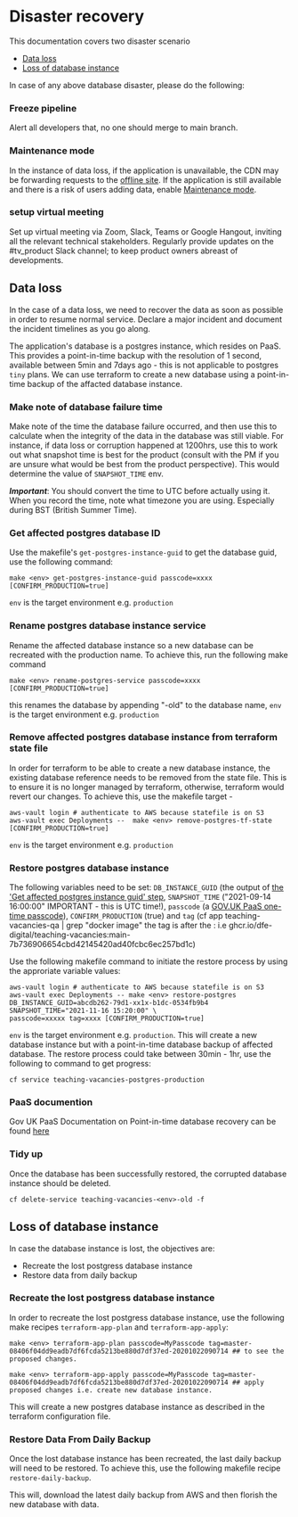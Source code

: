 # Disaster recovery


This documentation covers two disaster scenario

- [Data loss](#data-loss)
- [Loss of database instance](#loss-of-database-instance)

In case of any above database disaster, please do the following:

### Freeze pipeline

Alert all developers that, no one should merge to main branch.

### Maintenance mode

In the instance of data loss, if the application is unavailable, the CDN may be forwarding requests to the [offline site](offline-site.md).
If the application is still available and there is a risk of users adding data, enable [Maintenance mode](maintenance-mode.md).

### setup virtual meeting

Set up virtual meeting via Zoom, Slack, Teams or Google Hangout, inviting all the relevant technical stakeholders. Regularly provide updates on
the #tv_product Slack channel; to keep product owners abreast of developments.


## Data loss

In the case of a data loss, we need to recover the data as soon as possible in order to resume normal service. Declare a major incident
and document the incident timelines as you go along.

The application's database is a postgres instance, which resides on PaaS. This provides a point-in-time backup with
the resolution of 1 second, available between 5min and 7days ago - this is not applicable to postgres `tiny` plans. We can use
terraform to create a new database using a point-in-time backup of the affacted database instance.

### Make note of database failure time

Make note of the time the database failure occurred, and then use this to calculate when the integrity of the data in the database was still viable. For instance,
if data loss or corruption happened at 1200hrs, use this to work out what snapshot time is best for the product (consult with the PM if you are unsure what would be best from the product perspective). This would determine the value of `SNAPSHOT_TIME` env.

___Important___: You should convert the time to UTC before actually using it. When you record the time, note what timezone you are using. Especially during BST (British Summer Time).

### Get affected postgres database ID

Use the makefile's `get-postgres-instance-guid` to get the database guid, use the following command:

```
make <env> get-postgres-instance-guid passcode=xxxx [CONFIRM_PRODUCTION=true]
```

`env` is the target environment e.g. `production`


### Rename postgres database instance service

Rename the affected database instance so a new database can be recreated with the production name. To achieve this, run the following make command

```
make <env> rename-postgres-service passcode=xxxx [CONFIRM_PRODUCTION=true]
```
this renames the database by appending "-old" to the database name, `env` is the target environment e.g. `production`

### Remove affected postgres database instance from terraform state file

In order for terraform to be able to create a new database instance, the existing database reference needs to be removed from the state file. This is to ensure it is no longer managed by terraform, otherwise, terraform would revert our changes. To achieve this, use the makefile target -

```
aws-vault login # authenticate to AWS because statefile is on S3
aws-vault exec Deployments --  make <env> remove-postgres-tf-state [CONFIRM_PRODUCTION=true]
```

`env` is the target environment e.g. `production`

### Restore postgres database instance

The following variables need to be set: `DB_INSTANCE_GUID` (the output of [the 'Get affected postgres instance guid' step](#get-affected-postgres-database-id), `SNAPSHOT_TIME` ("2021-09-14 16:00:00" IMPORTANT - this is UTC time!), `passcode` (a [GOV.UK PaaS one-time passcode](https://login.london.cloud.service.gov.uk/passcode)), `CONFIRM_PRODUCTION` (true) and `tag` (cf app teaching-vacancies-qa | grep "docker image" the tag is after the : i.e ghcr.io/dfe-digital/teaching-vacancies:main-7b736906654cbd42145420ad40fcbc6ec257bd1c)

 Use the following makefile command to initiate the restore process by using the approriate variable values:
 ```
 aws-vault login # authenticate to AWS because statefile is on S3
 aws-vault exec Deployments -- make <env> restore-postgres DB_INSTANCE_GUID=abcdb262-79d1-xx1x-b1dc-0534fb9b4 SNAPSHOT_TIME="2021-11-16 15:20:00" \
 passcode=xxxxx tag=xxxx [CONFIRM_PRODUCTION=true]
 ```
 `env` is the target environment e.g. `production`. This will create a new database instance but with a point-in-time database backup of affected database. The restore process could take between 30min - 1hr, use the following to command to get progress:

 ```
cf service teaching-vacancies-postgres-production
 ```

 ### PaaS documention

 Gov UK PaaS Documentation on Point-in-time database recovery can be found [here](https://docs.cloud.service.gov.uk/deploying_services/postgresql/#restoring-a-postgresql-service-from-a-point-in-time)

 ### Tidy up

 Once the database has been successfully restored, the corrupted database instance should be deleted.

 `cf delete-service teaching-vacancies-<env>-old -f`

## Loss of database instance

In case the database instance is lost, the objectives are:

- Recreate the lost postgress database instance
- Restore data from daily backup

### Recreate the lost postgress database instance

In order to recreate the lost postgress database instance, use the following make recipes `terraform-app-plan` and `terraform-app-apply`:

```
make <env> terraform-app-plan passcode=MyPasscode tag=master-08406f04dd9eadb7df6fcda5213be880d7df37ed-20201022090714 ## to see the proposed changes.
```

```
make <env> terraform-app-apply passcode=MyPasscode tag=master-08406f04dd9eadb7df6fcda5213be880d7df37ed-20201022090714 ## apply proposed changes i.e. create new database instance.
```
This will create a new postgres database instance as described in the terraform configuration file.

### Restore Data From Daily Backup

Once the lost database instance has been recreated, the last daily backup will need to be restored. To achieve this, use the following makefile recipe `restore-daily-backup`.

This will, download the latest daily backup from AWS and then florish the new database with data.
